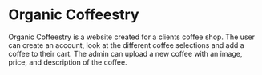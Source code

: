 # Organic Coffeestry
Organic Coffeestry is a website created for a clients coffee shop. The user can create an account, look at the different coffee selections and add a coffee to their cart. The admin can upload a new coffee with an image, price, and description of the coffee. 
